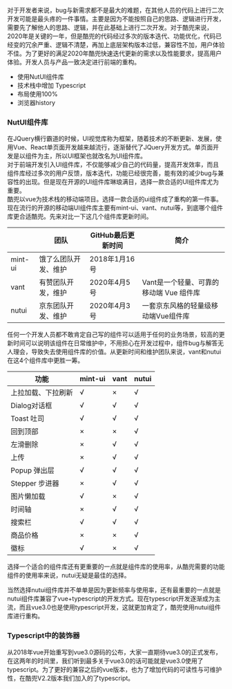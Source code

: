 对于开发者来说，bug与新需求都不是最大的难题，在其他人员的代码上进行二次开发可能是最头疼的一件事情。主要是因为不能按照自己的思路、逻辑进行开发，需要先了解他人的思路、逻辑，并在此基础上进行二次开发。对于酷兜来说，2020年是关键的一年，但是酷兜的代码经过多次的版本迭代、功能优化，代码已经变的冗余严重、逻辑不清楚，再加上底层架构版本过低，兼容性不加，用户体验不佳。为了更好的满足2020年酷兜快速迭代更新的需求以及性能要求，提高用户体验。开发人员与产品一致决定进行前端的重构。  

* 使用NutUI组件库
* 技术栈中增加 Typescript 
* 布局使用100%
* 浏览器history

### NutUI组件库
在JQuery横行霸道的时候，UI视觉库称为框架，随着技术的不断更新、发展，使用Vue、React单页面开发越来越流行，逐渐替代了JQuery开发方式。单页面开发是以组件为主，所以UI框架也就改名为UI组件库。  
对于前端开发引入UI组件库，不仅能够减少自己的代码量，提高开发效率，而且组件库经过多次的用户反馈，版本迭代，功能已经很完善，能有效的减少bug与兼容性的出现。但是现在开源的UI组件库琳琅满目，选择一款合适的UI组件库尤为重要。  
酷兜以vue为技术栈的移动端项目。选择一款合适的ui组件成了重构的第一件事。现在流行的开源的移动端UI组件库主要有mint-ui、vant、nutui等，到底哪个组件库更合适酷兜。先来对比一下这几个组件库更新时间。

|        | 团队 |  GitHub最后更新时间 | 简介 | 
|  ----  | ----  | ---- | ---- | 
| mint-ui  | 饿了么团队开发、维护 | 2018年1月16号 | |
| vant | 有赞团队开发，维护 | 2020年4月5号 |  Vant是一个轻量、可靠的移动端 Vue 组件库  |
| nutui | 京东团队开发、维护 | 2020年4月3号 |  一套京东风格的轻量级移动端Vue组件库  |  

任何一个开发人员都不敢肯定自己写的组件可以适用于任何的业务场景，较高的更新时间可以说明该组件在日常维护中，不用担心在开发过程中，组件bug与解答无人理会，导致失去使用组件库的价值。从更新时间和维护团队来说，vant和nutui在这4个组件库中更胜一筹。

|    功能    | mint-ui |  vant |  nutui |
|  ----  | ----  | ---- |  ---- |
| 上拉加载、下拉刷新 | √ |  × | √|
| Dialog对话框  |  √ |  √ | √| 
| Toast 吐司  |  √ |  √  | √|
| 回到顶部  |  × |  × | √|
| 左滑删除  |  × |  √  | √| 
| 上传  |  × |  √ | √|
| Popup 弹出层  |  √ |  √  | √|
| Stepper 步进器  |  × |  √  | √| 
| 图片懒加载  |  √ |  ×  | √| 
| 时间轴  |  × |  √ | √|
| 搜索栏  |  √ |  √ | √|
| 商品价格  |  × |  × |  √|
| 徽标  |  √ |  × |  √|

选择一个适合的组件库还有更重要的一点就是组件库的使用率，从酷兜需要的功能组件的使用率来说，nutui无疑是最佳的选择。

当然选择nutui组件库并不单单是因为更新频率与使用率，还有最重要的一点就是nutui组件库兼容了vue+typescript的开发方式。现在typescript开发逐渐成为主流，而且vue3.0也是使用typescript开发，这就更加肯定了，酷兜使用nutui组件库进行重构。

### Typescript中的装饰器
从2018年vue开始重写到vue3.0源码的公布，大家一直期待vue3.0的正式发布，在这两年的时间里，我们听到最多关于vue3.0的话可能就是vue3.0使用了typescript。为了更好的兼容之后的vue版本，也为了增加代码的可读性与可维护性，在酷兜V2.2版本我们加入的了typescript。